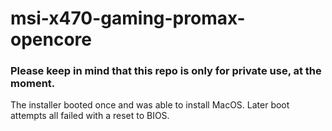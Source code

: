 # msi-x470-gaming-promax-opencore

### Please keep in mind that this repo is only for private use, at the moment.
The installer booted once and was able to install MacOS. Later boot attempts all failed with a reset to BIOS.
